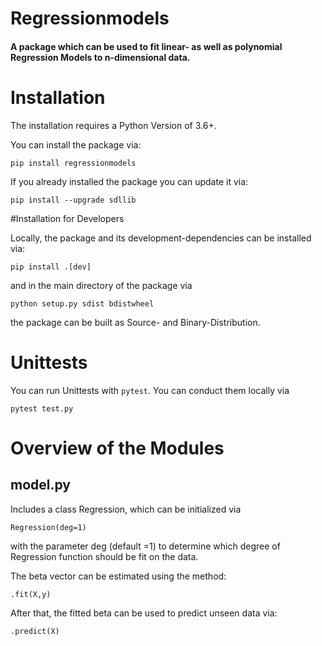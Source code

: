 Regressionmodels 
=======

#### A package which can be used to fit linear- as well as polynomial Regression Models to n-dimensional data.

# Installation 

The installation requires a Python Version of 3.6+.

You can install the package via:

`pip install regressionmodels`

If you already installed the package you can update it via:

`pip install --upgrade sdllib`

#Installation for Developers

Locally, the package and its development-dependencies can be installed via:

`pip install .[dev] `

and in the main directory of the package via 

`python setup.py sdist bdistwheel`

the package can be built as Source- and Binary-Distribution. 

# Unittests

You can run Unittests with `pytest`. You can conduct them locally via

```pytest test.py```

# Overview of the Modules

## model.py 

Includes a class Regression, which can be initialized via 

`Regression(deg=1)`

with the parameter deg (default =1) to determine which degree of Regression function should be fit on the data.

The beta vector can be estimated using the method:

`.fit(X,y)` 

After that, the fitted beta can be used to predict unseen data via:

`.predict(X)`



